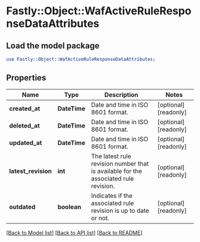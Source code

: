 # Fastly::Object::WafActiveRuleResponseDataAttributes

## Load the model package
```perl
use Fastly::Object::WafActiveRuleResponseDataAttributes;
```

## Properties
Name | Type | Description | Notes
------------ | ------------- | ------------- | -------------
**created_at** | **DateTime** | Date and time in ISO 8601 format. | [optional] [readonly] 
**deleted_at** | **DateTime** | Date and time in ISO 8601 format. | [optional] [readonly] 
**updated_at** | **DateTime** | Date and time in ISO 8601 format. | [optional] [readonly] 
**latest_revision** | **int** | The latest rule revision number that is available for the associated rule revision. | [optional] [readonly] 
**outdated** | **boolean** | Indicates if the associated rule revision is up to date or not. | [optional] [readonly] 

[[Back to Model list]](../README.md#documentation-for-models) [[Back to API list]](../README.md#documentation-for-api-endpoints) [[Back to README]](../README.md)


